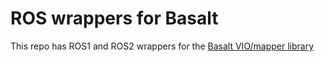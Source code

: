 # ROS wrappers for Basalt

This repo has ROS1 and ROS2 wrappers for the
[Basalt VIO/mapper library](https://gitlab.com/VladyslavUsenko/basalt/)

